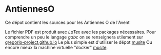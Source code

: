 # AntiennesO

Ce dépot contient les sources pour les Antiennes O de l'Avent

Le fichier PDF est produit avec *LaTex* avec les packages nécessaires.
Pour comprendre un peu le langage *gabc* on se renseignera utilement sur [gregorio-project.github.io](http://gregorio-project.github.io)
Le plus simple est d'utiliser le dépot [musite](https://github.com/musite-project/musite.git)
Ou encore mieux la machine virtuelle "docker" [musite](https://hub.docker.com/r/musite/musite).
